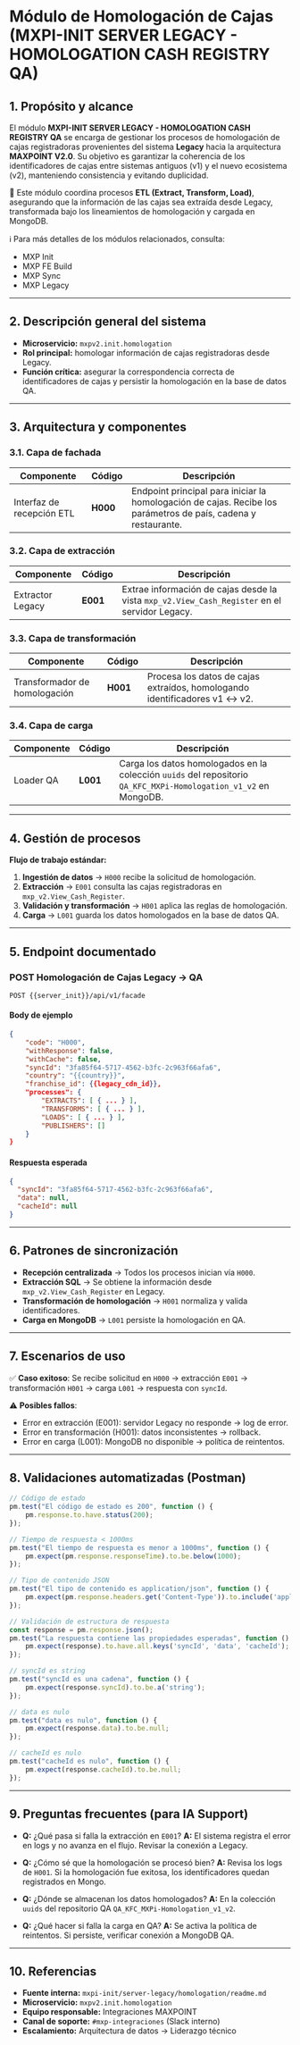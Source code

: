 # Módulo de Homologación de Cajas (MXPI-INIT SERVER LEGACY - HOMOLOGATION CASH REGISTRY QA)

## 1. Propósito y alcance

El módulo **MXPI-INIT SERVER LEGACY - HOMOLOGATION CASH REGISTRY QA** se encarga de gestionar los procesos de homologación de cajas registradoras provenientes del sistema **Legacy** hacia la arquitectura **MAXPOINT V2.0**.
Su objetivo es garantizar la coherencia de los identificadores de cajas entre sistemas antiguos (v1) y el nuevo ecosistema (v2), manteniendo consistencia y evitando duplicidad.

🔑 Este módulo coordina procesos **ETL (Extract, Transform, Load)**, asegurando que la información de las cajas sea extraída desde Legacy, transformada bajo los lineamientos de homologación y cargada en MongoDB.

ℹ️ Para más detalles de los módulos relacionados, consulta:

* MXP Init
* MXP FE Build
* MXP Sync
* MXP Legacy

---

## 2. Descripción general del sistema

* **Microservicio:** `mxpv2.init.homologation`
* **Rol principal:** homologar información de cajas registradoras desde Legacy.
* **Función crítica:** asegurar la correspondencia correcta de identificadores de cajas y persistir la homologación en la base de datos QA.

---

## 3. Arquitectura y componentes

### 3.1. Capa de fachada

| Componente                | Código   | Descripción                                                                                                    |
| ------------------------- | -------- | -------------------------------------------------------------------------------------------------------------- |
| Interfaz de recepción ETL | **H000** | Endpoint principal para iniciar la homologación de cajas. Recibe los parámetros de país, cadena y restaurante. |

### 3.2. Capa de extracción

| Componente       | Código   | Descripción                                                                                   |
| ---------------- | -------- | --------------------------------------------------------------------------------------------- |
| Extractor Legacy | **E001** | Extrae información de cajas desde la vista `mxp_v2.View_Cash_Register` en el servidor Legacy. |

### 3.3. Capa de transformación

| Componente                    | Código   | Descripción                                                                |
| ----------------------------- | -------- | -------------------------------------------------------------------------- |
| Transformador de homologación | **H001** | Procesa los datos de cajas extraídos, homologando identificadores v1 ↔ v2. |

### 3.4. Capa de carga

| Componente | Código   | Descripción                                                                                                      |
| ---------- | -------- | ---------------------------------------------------------------------------------------------------------------- |
| Loader QA  | **L001** | Carga los datos homologados en la colección `uuids` del repositorio `QA_KFC_MXPi-Homologation_v1_v2` en MongoDB. |

---

## 4. Gestión de procesos

**Flujo de trabajo estándar:**

1. **Ingestión de datos** → `H000` recibe la solicitud de homologación.
2. **Extracción** → `E001` consulta las cajas registradoras en `mxp_v2.View_Cash_Register`.
3. **Validación y transformación** → `H001` aplica las reglas de homologación.
4. **Carga** → `L001` guarda los datos homologados en la base de datos QA.

---

## 5. Endpoint documentado

### POST Homologación de Cajas Legacy → QA

```
POST {{server_init}}/api/v1/facade
```

#### Body de ejemplo

```json
{
    "code": "H000",
    "withResponse": false,
    "withCache": false,
    "syncId": "3fa85f64-5717-4562-b3fc-2c963f66afa6",
    "country": "{{country}}",
    "franchise_id": {{legacy_cdn_id}},
    "processes": {
        "EXTRACTS": [ { ... } ],
        "TRANSFORMS": [ { ... } ],
        "LOADS": [ { ... } ],
        "PUBLISHERS": []
    }
}
```

#### Respuesta esperada

```json
{
  "syncId": "3fa85f64-5717-4562-b3fc-2c963f66afa6",
  "data": null,
  "cacheId": null
}
```

---

## 6. Patrones de sincronización

* **Recepción centralizada** → Todos los procesos inician vía `H000`.
* **Extracción SQL** → Se obtiene la información desde `mxp_v2.View_Cash_Register` en Legacy.
* **Transformación de homologación** → `H001` normaliza y valida identificadores.
* **Carga en MongoDB** → `L001` persiste la homologación en QA.

---

## 7. Escenarios de uso

✅ **Caso exitoso**:
Se recibe solicitud en `H000` → extracción `E001` → transformación `H001` → carga `L001` → respuesta con `syncId`.

⚠️ **Posibles fallos**:

* Error en extracción (E001): servidor Legacy no responde → log de error.
* Error en transformación (H001): datos inconsistentes → rollback.
* Error en carga (L001): MongoDB no disponible → política de reintentos.

---

## 8. Validaciones automatizadas (Postman)

```javascript
// Código de estado
pm.test("El código de estado es 200", function () {
    pm.response.to.have.status(200);
});

// Tiempo de respuesta < 1000ms
pm.test("El tiempo de respuesta es menor a 1000ms", function () {
    pm.expect(pm.response.responseTime).to.be.below(1000);
});

// Tipo de contenido JSON
pm.test("El tipo de contenido es application/json", function () {
    pm.expect(pm.response.headers.get('Content-Type')).to.include('application/json');
});

// Validación de estructura de respuesta
const response = pm.response.json();
pm.test("La respuesta contiene las propiedades esperadas", function () {
    pm.expect(response).to.have.all.keys('syncId', 'data', 'cacheId');
});

// syncId es string
pm.test("syncId es una cadena", function () {
    pm.expect(response.syncId).to.be.a('string');
});

// data es nulo
pm.test("data es nulo", function () {
    pm.expect(response.data).to.be.null;
});

// cacheId es nulo
pm.test("cacheId es nulo", function () {
    pm.expect(response.cacheId).to.be.null;
});
```

---

## 9. Preguntas frecuentes (para IA Support)

* **Q:** ¿Qué pasa si falla la extracción en `E001`?
  **A:** El sistema registra el error en logs y no avanza en el flujo. Revisar la conexión a Legacy.

* **Q:** ¿Cómo sé que la homologación se procesó bien?
  **A:** Revisa los logs de `H001`. Si la homologación fue exitosa, los identificadores quedan registrados en Mongo.

* **Q:** ¿Dónde se almacenan los datos homologados?
  **A:** En la colección `uuids` del repositorio QA `QA_KFC_MXPi-Homologation_v1_v2`.

* **Q:** ¿Qué hacer si falla la carga en QA?
  **A:** Se activa la política de reintentos. Si persiste, verificar conexión a MongoDB QA.

---

## 10. Referencias

* **Fuente interna:** `mxpi-init/server-legacy/homologation/readme.md`
* **Microservicio:** `mxpv2.init.homologation`
* **Equipo responsable:** Integraciones MAXPOINT
* **Canal de soporte:** `#mxp-integraciones` (Slack interno)
* **Escalamiento:** Arquitectura de datos → Liderazgo técnico
